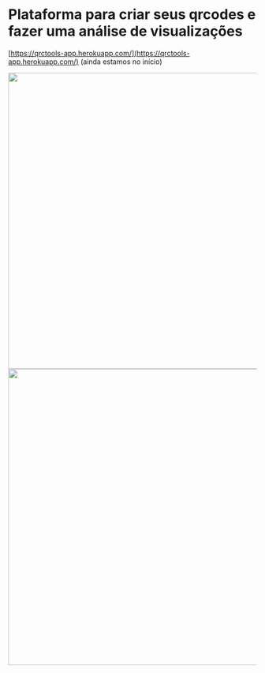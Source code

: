 # Plataforma para criar seus qrcodes e fazer uma análise de visualizações

[https://qrctools-app.herokuapp.com/](https://qrctools-app.herokuapp.com/) (ainda estamos no início)


<img src="https://qrcodes-images.s3.sa-east-1.amazonaws.com/Print+1.png" width="900" height="600" />

<img src="https://qrcodes-images.s3.sa-east-1.amazonaws.com/Print+2.png" width="900" height="600" />
